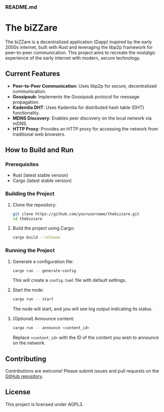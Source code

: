 ### README.md

# The biZZare

The biZZare is a decentralized application (Dapp) inspired by the early 2000s internet, built with Rust and leveraging the libp2p framework for peer-to-peer communication. This project aims to recreate the nostalgic experience of the early internet with modern, secure technology.

## Current Features

- **Peer-to-Peer Communication**: Uses libp2p for secure, decentralized communication.
- **Gossipsub**: Implements the Gossipsub protocol for message propagation.
- **Kademlia DHT**: Uses Kademlia for distributed hash table (DHT) functionality.
- **MDNS Discovery**: Enables peer discovery on the local network via mDNS.
- **HTTP Proxy**: Provides an HTTP proxy for accessing the network from traditional web browsers.

## How to Build and Run

### Prerequisites

- Rust (latest stable version)
- Cargo (latest stable version)

### Building the Project

1. Clone the repository:

   ```sh
   git clone https://github.com/yourusername/thebizzare.git
   cd thebizzare
   ```

2. Build the project using Cargo:

   ```sh
   cargo build --release
   ```

### Running the Project

1. Generate a configuration file:

   ```sh
   cargo run -- generate-config
   ```

   This will create a `config.toml` file with default settings.

2. Start the node:

   ```sh
   cargo run -- start
   ```

   The node will start, and you will see log output indicating its status.

3. (Optional) Announce content:

   ```sh
   cargo run -- announce <content_id>
   ```

   Replace `<content_id>` with the ID of the content you wish to announce on the network.

## Contributing

Contributions are welcome! Please submit issues and pull requests on the [GitHub repository](https://github.com/thedredhorseman/thebizzare).

## License

This project is licensed under AGPL3.